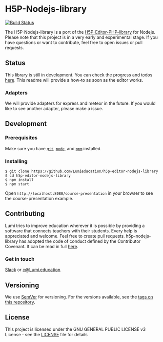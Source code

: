 # H5P-Nodejs-library

[![Build Status](https://travis-ci.org/Lumieducation/H5P-Editor-Nodejs-library.svg?branch=master)](https://travis-ci.org/Lumieducation/H5P-Editor-Nodejs-library)

The H5P-Nodejs-library is a port of the [H5P-Editor-PHP-library](https://github.com/h5p/h5p-editor-php-library) for Nodejs.
Please note that this project is in a very early and experimental stage. If you have questions or want to contribute, feel free to open issues or pull requests.

## Status

This library is still in development. You can check the progress and todos [here](https://github.com/orgs/Lumieducation/projects/9?card_filter_query=label%3Ah5p-editor). This readme will provide a how-to as soon as the editor works.

### Adapters

We will provide adapters for express and meteor in the future. If you would like to see another adapter, please make a issue.

## Development

### Prerequisites

Make sure you have [`git`](https://git-scm.com/), [`node`](https://nodejs.org/), and [`npm`](https://www.npmjs.com/get-npm) installed.

### Installing

```
$ git clone https://github.com/Lumieducation/h5p-editor-nodejs-library
$ cd h5p-editor-nodejs-library
$ npm install
$ npm start
```

Open `http://localhost:8080/course-presentation` in your browser to see the course-presentation example.

## Contributing

Lumi tries to improve education wherever it is possible by providing a software that connects teachers with their students. Every help is appreciated and welcome.
Feel free to create pull requests.
h5p-nodejs-library has adopted the code of conduct defined by the Contributor Covenant. It can be read in full [here](./CODE-OF-CONDUCT.md).

### Get in touch

[Slack](https://join.slack.com/t/lumi-education/shared_invite/enQtMjY0MTM2NjIwNDU0LWU3YzVhZjdkNGFjZGE1YThjNzBiMmJjY2I2ODk2MzAzNDE3YzI0MmFkOTdmZWZhOTBmY2RjOTc3ZmZmOWMxY2U) or [c@Lumi.education](mailto:c@Lumi.education).

## Versioning

We use [SemVer](http://semver.org/) for versioning. For the versions available, see the [tags on this repository](https://github.com/Lumieducation/Lumi/tags).

## License

This project is licensed under the GNU GENERAL PUBLIC LICENSE v3 License - see the [LICENSE](LICENSE) file for details
